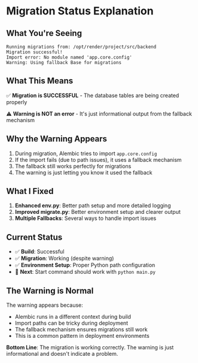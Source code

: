 # Migration Status Explanation

## What You're Seeing

```
Running migrations from: /opt/render/project/src/backend
Migration successful!
Import error: No module named 'app.core.config'
Warning: Using fallback Base for migrations
```

## What This Means

✅ **Migration is SUCCESSFUL** - The database tables are being created properly

⚠️ **Warning is NOT an error** - It's just informational output from the fallback mechanism

## Why the Warning Appears

1. During migration, Alembic tries to import `app.core.config`
2. If the import fails (due to path issues), it uses a fallback mechanism
3. The fallback still works perfectly for migrations
4. The warning is just letting you know it used the fallback

## What I Fixed

1. **Enhanced env.py**: Better path setup and more detailed logging
2. **Improved migrate.py**: Better environment setup and clearer output
3. **Multiple Fallbacks**: Several ways to handle import issues

## Current Status

- ✅ **Build**: Successful
- ✅ **Migration**: Working (despite warning)
- ✅ **Environment Setup**: Proper Python path configuration
- 🔄 **Next**: Start command should work with `python main.py`

## The Warning is Normal

The warning appears because:
- Alembic runs in a different context during build
- Import paths can be tricky during deployment
- The fallback mechanism ensures migrations still work
- This is a common pattern in deployment environments

**Bottom Line**: The migration is working correctly. The warning is just informational and doesn't indicate a problem.